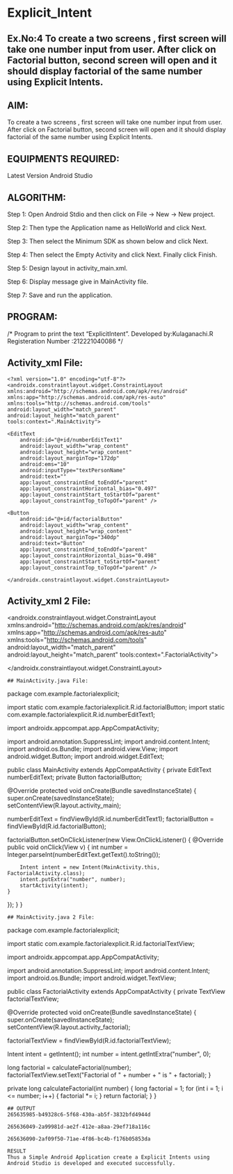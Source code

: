 # Explicit_Intent
## Ex.No:4 To create a two screens , first screen will take one number input from user. After click on Factorial button, second screen will open and it should display factorial of the same number using Explicit Intents.
## AIM:
To create a two screens , first screen will take one number input from user. After click on Factorial button, second screen will open and it should display factorial of the same number using Explicit Intents.

## EQUIPMENTS REQUIRED:
Latest Version Android Studio

## ALGORITHM:
Step 1: Open Android Stdio and then click on File -> New -> New project.

Step 2: Then type the Application name as HelloWorld and click Next.

Step 3: Then select the Minimum SDK as shown below and click Next.

Step 4: Then select the Empty Activity and click Next. Finally click Finish.

Step 5: Design layout in activity_main.xml.

Step 6: Display message give in MainActivity file.

Step 7: Save and run the application.

## PROGRAM:
/*
Program to print the text “ExplicitIntent”.
Developed by:Kulaganachi.R 
Registeration Number :212221040086 
*/
## Activity_xml File:
~~~
<?xml version="1.0" encoding="utf-8"?>
<androidx.constraintlayout.widget.ConstraintLayout
xmlns:android="http://schemas.android.com/apk/res/android"
xmlns:app="http://schemas.android.com/apk/res-auto"
xmlns:tools="http://schemas.android.com/tools"
android:layout_width="match_parent"
android:layout_height="match_parent"
tools:context=".MainActivity">

<EditText
    android:id="@+id/numberEditText1"
    android:layout_width="wrap_content"
    android:layout_height="wrap_content"
    android:layout_marginTop="172dp"
    android:ems="10"
    android:inputType="textPersonName"
    android:text=""
    app:layout_constraintEnd_toEndOf="parent"
    app:layout_constraintHorizontal_bias="0.497"
    app:layout_constraintStart_toStartOf="parent"
    app:layout_constraintTop_toTopOf="parent" />

<Button
    android:id="@+id/factorialButton"
    android:layout_width="wrap_content"
    android:layout_height="wrap_content"
    android:layout_marginTop="340dp"
    android:text="Button"
    app:layout_constraintEnd_toEndOf="parent"
    app:layout_constraintHorizontal_bias="0.498"
    app:layout_constraintStart_toStartOf="parent"
    app:layout_constraintTop_toTopOf="parent" />

</androidx.constraintlayout.widget.ConstraintLayout>
~~~
## Activity_xml 2 File:
<?xml version="1.0" encoding="utf-8"?>
 <androidx.constraintlayout.widget.ConstraintLayout     xmlns:android="http://schemas.android.com/apk/res/android"
xmlns:app="http://schemas.android.com/apk/res-auto"
xmlns:tools="http://schemas.android.com/tools"
android:layout_width="match_parent"
android:layout_height="match_parent"
tools:context=".FactorialActivity">

<TextView
   android:id="@+id/factorialTextView"
   android:layout_width="wrap_content"
   android:layout_height="wrap_content"
   android:layout_marginTop="283dp"
   android:text="TextView"
   android:textSize="36dp"
   app:layout_constraintEnd_toEndOf="parent"
   app:layout_constraintStart_toStartOf="parent"
   app:layout_constraintTop_toTopOf="parent" />
</androidx.constraintlayout.widget.ConstraintLayout>
~~~
## MainActivity.java File:
~~~
  package com.example.factorialexplicit;

  import static com.example.factorialexplicit.R.id.factorialButton;
  import static com.example.factorialexplicit.R.id.numberEditText1;

  import androidx.appcompat.app.AppCompatActivity;

  import android.annotation.SuppressLint;
  import android.content.Intent;
  import android.os.Bundle;
  import android.view.View;
  import android.widget.Button;
  import android.widget.EditText;

public class MainActivity extends AppCompatActivity {
private EditText numberEditText;
private Button factorialButton;

@Override
protected void onCreate(Bundle savedInstanceState) {
super.onCreate(savedInstanceState);
setContentView(R.layout.activity_main);

numberEditText = findViewById(R.id.numberEditText1);
factorialButton = findViewById(R.id.factorialButton);

factorialButton.setOnClickListener(new View.OnClickListener() {
    @Override
    public void onClick(View v) {
        int number = Integer.parseInt(numberEditText.getText().toString());

        Intent intent = new Intent(MainActivity.this, FactorialActivity.class);
        intent.putExtra("number", number);
        startActivity(intent);
    }
});
}
}
~~~
## MainActivity.java 2 File:
~~~
package com.example.factorialexplicit;

import static com.example.factorialexplicit.R.id.factorialTextView;

import androidx.appcompat.app.AppCompatActivity;

import android.annotation.SuppressLint;
import android.content.Intent;
import android.os.Bundle;
import android.widget.TextView;

public class FactorialActivity extends AppCompatActivity {
private TextView factorialTextView;

@Override
protected void onCreate(Bundle savedInstanceState) {
super.onCreate(savedInstanceState);
setContentView(R.layout.activity_factorial);

factorialTextView = findViewById(R.id.factorialTextView);

Intent intent = getIntent();
int number = intent.getIntExtra("number", 0);

long factorial = calculateFactorial(number);
factorialTextView.setText("Factorial of " + number + " is " + factorial);
}

private long calculateFactorial(int number) {
  long factorial = 1;
  for (int i = 1; i <= number; i++) {
    factorial *= i;
}
return factorial;
}
}
~~~
## OUTPUT
265635985-b49328c6-5f68-430a-ab5f-3832bfd4944d

265636049-2a99981d-ae2f-412e-a8aa-29ef718a116c

265636090-2af09f50-71ae-4f86-bc4b-f176b05853da

RESULT
Thus a Simple Android Application create a Explicit Intents using Android Studio is developed and executed successfully.

